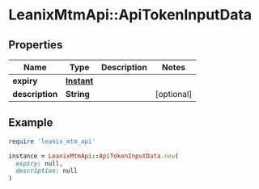 # LeanixMtmApi::ApiTokenInputData

## Properties

| Name | Type | Description | Notes |
| ---- | ---- | ----------- | ----- |
| **expiry** | [**Instant**](Instant.md) |  |  |
| **description** | **String** |  | [optional] |

## Example

```ruby
require 'leanix_mtm_api'

instance = LeanixMtmApi::ApiTokenInputData.new(
  expiry: null,
  description: null
)
```

